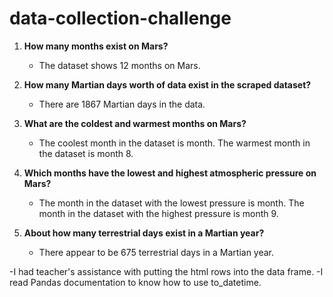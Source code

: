 # data-collection-challenge
1. **How many months exist on Mars?**
   - The dataset shows 12 months on Mars.
   
2. **How many Martian days worth of data exist in the scraped dataset?**
   - There are 1867 Martian days in the data.
   
3. **What are the coldest and warmest months on Mars?**
   - The coolest month in the dataset is month. The warmest month in the dataset is month 8. 
   
4. **Which months have the lowest and highest atmospheric pressure on Mars?**
   - The month in the dataset with the lowest pressure is month. The month in the dataset with the highest pressure is month 9.
   
5. **About how many terrestrial days exist in a Martian year?**
   - There appear to be 675 terrestrial days in a Martian year.

-I had teacher's assistance with putting the html rows into the data frame.
-I read Pandas documentation to know how to use to_datetime.
